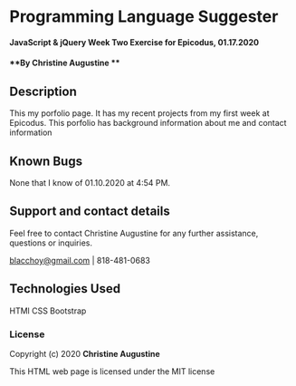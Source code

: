 # Programming Language Suggester

#### JavaScript & jQuery Week Two Exercise for Epicodus, 01.17.2020

#### **By Christine Augustine **

## Description

This my porfolio page. It has my recent projects from my first week at Epicodus. This porfolio has background information about me and contact information

## Known Bugs

None that I know of 01.10.2020 at 4:54 PM.

## Support and contact details

Feel free to contact Christine Augustine for any further assistance, questions or inquiries. 

blacchoy@gmail.com | 818-481-0683 

## Technologies Used

HTMl
CSS
Bootstrap

### License

Copyright (c) 2020 **Christine Augustine**

This HTML web page is licensed under the MIT license